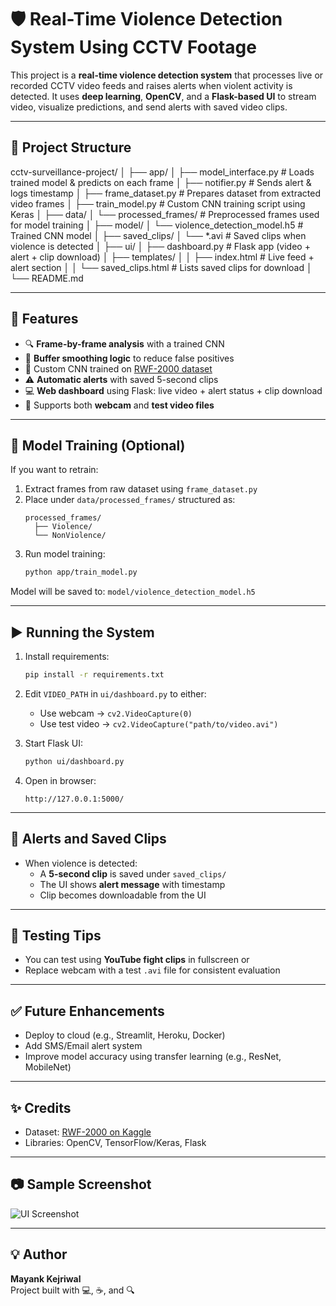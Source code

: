# 🛡️ Real-Time Violence Detection System Using CCTV Footage

This project is a **real-time violence detection system** that processes live or recorded CCTV video feeds and raises alerts when violent activity is detected. It uses **deep learning**, **OpenCV**, and a **Flask-based UI** to stream video, visualize predictions, and send alerts with saved video clips.

---

## 📁 Project Structure

cctv-surveillance-project/
│
├── app/
│ ├── model_interface.py # Loads trained model & predicts on each frame
│ ├── notifier.py # Sends alert & logs timestamp
│ ├── frame_dataset.py # Prepares dataset from extracted video frames
│ ├── train_model.py # Custom CNN training script using Keras
│
├── data/
│ └── processed_frames/ # Preprocessed frames used for model training
│
├── model/
│ └── violence_detection_model.h5 # Trained CNN model
│
├── saved_clips/
│ └── *.avi # Saved clips when violence is detected
│
├── ui/
│ ├── dashboard.py # Flask app (video + alert + clip download)
│ ├── templates/
│ │ ├── index.html # Live feed + alert section
│ │ └── saved_clips.html # Lists saved clips for download
│
└── README.md


---

## 🚀 Features

- 🔍 **Frame-by-frame analysis** with a trained CNN
- 🎯 **Buffer smoothing logic** to reduce false positives
- 🧠 Custom CNN trained on [RWF-2000 dataset](https://www.kaggle.com/datasets/mohamedhanyyy/rwf-2000-real-world-violence-dataset)
- ⚠️ **Automatic alerts** with saved 5-second clips
- 💻 **Web dashboard** using Flask: live video + alert status + clip download
- 📼 Supports both **webcam** and **test video files**

---

## 🧠 Model Training (Optional)

If you want to retrain:

1. Extract frames from raw dataset using `frame_dataset.py`
2. Place under `data/processed_frames/` structured as:
    ```
    processed_frames/
      ├── Violence/
      └── NonViolence/
    ```
3. Run model training:
    ```bash
    python app/train_model.py
    ```

Model will be saved to: `model/violence_detection_model.h5`

---

## ▶️ Running the System

1. Install requirements:
    ```bash
    pip install -r requirements.txt
    ```

2. Edit `VIDEO_PATH` in `ui/dashboard.py` to either:
    - Use webcam → `cv2.VideoCapture(0)`
    - Use test video → `cv2.VideoCapture("path/to/video.avi")`

3. Start Flask UI:
    ```bash
    python ui/dashboard.py
    ```

4. Open in browser:
    ```
    http://127.0.0.1:5000/
    ```

---

## 📩 Alerts and Saved Clips

- When violence is detected:
  - A **5-second clip** is saved under `saved_clips/`
  - The UI shows **alert message** with timestamp
  - Clip becomes downloadable from the UI

---

## 🧪 Testing Tips

- You can test using **YouTube fight clips** in fullscreen or
- Replace webcam with a test `.avi` file for consistent evaluation

---

## ✅ Future Enhancements

- Deploy to cloud (e.g., Streamlit, Heroku, Docker)
- Add SMS/Email alert system
- Improve model accuracy using transfer learning (e.g., ResNet, MobileNet)

---

## ✨ Credits

- Dataset: [RWF-2000 on Kaggle](https://www.kaggle.com/datasets/mohamedhanyyy/rwf-2000-real-world-violence-dataset)
- Libraries: OpenCV, TensorFlow/Keras, Flask

---

## 📷 Sample Screenshot

![UI Screenshot](path/to/screenshot.png) <!-- Add one if you want -->

---

## 💡 Author

**Mayank Kejriwal**  
Project built with 💻, ☕, and 🔍
